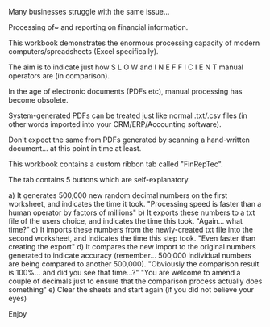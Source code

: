 Many businesses struggle with the same issue...

Processing of~ and reporting on financial information.

This workbook demonstrates the enormous processing capacity of modern computers/spreadsheets (Excel specifically).

The aim is to indicate just how S L O W and I N E F F I C I E N T manual operators are (in comparison).

In the age of electronic documents (PDFs etc), manual processing has become obsolete.

System-generated PDFs can be treated just like normal .txt/.csv files (in other words imported into your CRM/ERP/Accounting software).

Don't expect the same from PDFs generated by scanning a hand-written document... at this point in time at least.

This workbook contains a custom ribbon tab called "FinRepTec".

The tab contains 5 buttons which are self-explanatory.

a) It generates 500,000 new random decimal numbers on the first worksheet, and indicates the time it took.
  "Processing speed is faster than a human operator by factors of millions"
b) It exports these numbers to a txt file of the users choice, and indicates the time this took.
  "Again... what time?"
c) It imports these numbers from the newly-created txt file into the second worksheet, and indicates the time this step took.
  "Even faster than creating the export"
d) It compares the new import to the original numbers generated to indicate accuracy (remember... 500,000 individual numbers are being compared to another 500,000).
  "Obviously the comparison result is 100%... and did you see that time...?"
  "You are welcome to amend a couple of decimals just to ensure that the comparison process actually does something"
e)  Clear the sheets and start again (if you did not believe your eyes)

Enjoy


